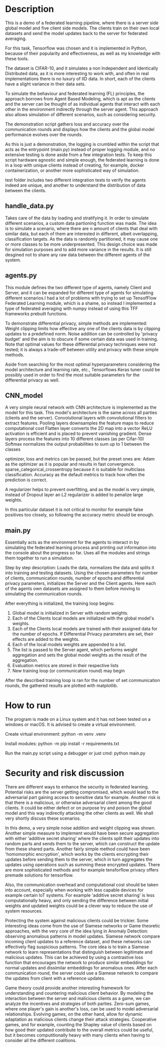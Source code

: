 # Description

This is a demo of a federated learning pipeline, where there is a server side global model and five client side models. The clients train on their own local datasets and send the model updates back to the server for federated averaging.

For this task, Tensorflow was chosen and it is implemented in Python, because of  their popularity and effectiveness, as well as my knowledge with these tools.

The dataset is CIFAR-10, and it simulates a non Independent and Identically Distributed data, as it is more interesting to work with, and often in real implementations there is no luxury of IID data.
In short, each of the clients have a slight variance in their data sets.

To simulate the behaviour and federated learning (FL) principles, the approach borrows from Agent Based Modeling, which is apt as the clients and the server can be thought of as individual agents that interact with each other in the environment indirectly through the server agent. This approach also allows simulation of different scenarios, such as considering security.

The demonstration script gathers loss and accuracy over the communication rounds and displays how the clients and the global model performance evolves over the rounds.

As this is just a demonstration, the logging is crumbled within the script that acts as the entrypoint (main.py) instead of proper logging module, and no extensive testing is done aside from a few integration tests.
To keep this script hardware agnostic and simple enough, the federated learning is done in a loop with unique clients instead of creating, for example, docker containerization, or another more sophisticated way of simulation.

test folder includes two different integration tests to verify the agents indeed are unique, and another to understand the distribution of data between the clients.

## handle_data.py

Takes care of the data by loading and stratifying it. In order to simulate different scenarios, a custom data partioning function was made. The idea is to simulate a scenario, where there are n amount of clients that deal with similar data, but each of them are interested in different, albeit overlapping, classification targets.
As the data is randomly partitioned, it may cause one or more classes to be more underpresented. This design choice was made for simulation purposes and to add more variance in the results. It is still desgined not to share any raw data between the different agents of the system. 

## agents.py 

This module defines the two different type of agents, namely Client and Server, and it can be expanded for different type of agents for simulating different scenarios.I had a lot of problems with trying to set up TensofFlow Federated Learning module, which is a shame, so instead I implemented a type of federated averaging with numpy instead of using this TFF frameworks prebuilt functions.

To demonstrate differential privacy, simple methods are implemented:
Weight clipping limits how effective any one of the clients data is by clipping updates to a predefined norm.
Noise addition can be controlled by 'privacy budget' and the aim is to obscure if some certain data was used in training.
Note that optimal values for these differential privacy techniques were not tested; it is always a trade-off between utility and privacy with these simple methods.

Aside from searching for the most optimal hyperparameters considering the model architecture and learning rate, etc., Tensorflows Keras tuner could be possibly used in order to find the most suitable parameters for the differential privacy as well.

## CNN_model

A very simple neural network with CNN architecture is implemented as the model for this task. This model's architecture is the same across all parties (clients and the server).
Convolutional layers with convolutional filters to extract features.
Pooling layers downsamples the feature maps to reduce computational cost
Flatten layer converts the 2D map into a vector
ReLU activation is efficient and is placed to prevent vanishing gradient.
Dense layers process the features into 10 different classes (as per Cifar-10)
Softmax normalizes the output probabilities to sum up to 1 between the classes

optimizer, loss and metrics can be passed, but the preset ones are:
Adam as the optimizer as it is popular and results in fast convergence.
sparse_categorical_crossentropy because it is suitable for multiclass classification.
Accuracy as the default metrics to track how often the prediction is correct.

A regularizer helps to prevent overfitting, and as the model is very simple, instead of Dropout layer an L2 regularizer is added to penalize large weights.

In this particular dataset it is not critical to monitor for example false positives
too closely, so following the accuracy metric should be enough.

## main.py

Essentially acts as the environment for the agents to interact in by simulating the federated learning process and printing out information into the console about the progress so far. Uses all the modules and strings them together to run a simulation.

Step by step description:
Loads the data, normalizes the data and splits it into training and testing datasets.
Using the chosen parameters for number of clients, communication rounds, number of epochs and differential privacy parameters, initializes the Server and the Client agents. Here each of the agents own datasets are assigned to them before moving to simulating the communication rounds.

After everything is initialized, the training loop begins:
1. Global model is initialized in Server with random weights.
2. Each of the Clients local models are initialized with the global model's weights.
3. Each of the Clients local models are trained with their assigned data for the number of epochs. If Differential Privacy parameters are set, their effects are added to the weights.
4. Each of the local models weights are appended to a list.
5. The list is passed to the Server agent, which performs weight aggregation and sets the global model weights as the result of the aggregation.
6. Evaluation metrics are stored in their respective lists
7. New training loop (or communication round) may begin

After the described training loop is ran for the number of set communication rounds, the gathered results are plotted with matplotlib.


# How to run

The program is made on a Linux system and it has not been tested on a windows or macOS.
It is advised to create a virtual environment.

Create virtual environment:
python -m venv .venv

Install modules:
python -m pip install -r requirements.txt

Run the main.py script using a debugger or just cmd:
python main.py


# Security and risk discussion

There are different ways to enhance the security in federated learning. Potential risks are the server getting compromised, which would lead to the adversarial part gaining access to sensitive data for example. Another risk is that there is a malicious, or otherwise adversarial client among the good clients. It could be either defect or on purpose try and poison the global model and this way indirectly attacking the other clients as well. We shall very shortly discuss these scenarios.

In this demo, a very simple noise addition and weight clipping was shown. Another simple measure to implement would have been secure aggregation with either 'additive secret sharing' where the clients split their updates into random parts and sends them to the server, which can construct the update from these shared parts. Another fairly simple method could have been 'homomorphic encryption', which works by the clients encrypting their updates before sending them to the server, which in turn aggregates the updates using operations such as summing these encrypted updates. 
There are more sophisticated methods and for example tensforflow privacy offers premade solutions for tensorflow.

Also, the communication overhead and computational cost should be taken into account, especially when working with less capable devices for example certain IoT systems. For example 'additive secret sharing' is less computationally heavy, and only sending the difference between initial weights and updated weights could be a clever way to reduce the use of system resources. 

Protecting the system against malicious clients could be trickier. Some interesting ideas come from the use of Siamese networks or Game theoretic approaches, with the very core of the idea lying in Anomaly Detection: observing anomalous patterns in model updates. Siamese network compare incoming client updates to a reference dataset, and these networks can effectively flag suspicious patterns. The core idea is to train a Siamese network to learn representations that distinguish between legitimate and malicious updates. This can be achieved by using a contrastive loss function that encourages the network to produce similar embeddings for normal updates and dissimilar embeddings for anomalous ones. After each communication round, the server could use a Siamese network to compare the updates from client with a reference updates. 

Game theory could provide another interesting framework for understanding and countering malicious client behavior. By modeling the interaction between the server and malicious clients as a game, we can analyze the incentives and strategies of both parties. Zero-sum games, where one player's gain is another's loss, can be used to model adversarial relationships. Evolving games, on the other hand, allow for dynamic adaptation as malicious clients change their attack strategies. Cooperative games, and for example, counting the Shapley value of clients based on how good their updated contribute to the overall metrics could be useful, but it becomes computitionally heavy with many clients when having to consider all the different coalitions.